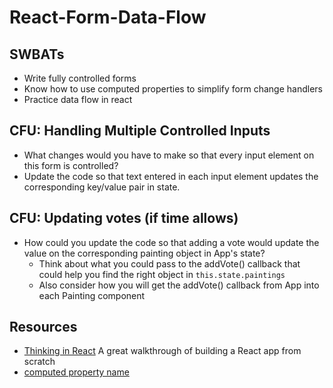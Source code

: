 # React-Form-Data-Flow

## SWBATs
* Write fully controlled forms
* Know how to use computed properties to simplify form change handlers
* Practice data flow in react


## CFU: Handling Multiple Controlled Inputs

  * What changes would you have to make so that every input element on this form is controlled?
  * Update the code so that text entered in each input element updates the corresponding key/value pair in state.


## CFU: Updating votes (if time allows)

* How could you update the code so that adding a vote would update the value on the corresponding painting object in App's state?
  * Think about what you could pass to the addVote() callback that could help you find the right object in `this.state.paintings`
  * Also consider how you will get the addVote() callback from App into each Painting component

## Resources

* [Thinking in React](https://reactjs.org/docs/thinking-in-react.html) A great walkthrough of building a React app from scratch
* [computed property name](https://developer.mozilla.org/en-US/docs/Web/JavaScript/Reference/Operators/Object_initializer#computed_property_names)

